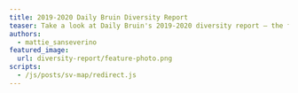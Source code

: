 ```yaml
---
title: 2019-2020 Daily Bruin Diversity Report
teaser: Take a look at Daily Bruin's 2019-2020 diversity report — the first annual diversity report for the organization.
authors:
  - mattie_sanseverino
featured_image:
  url: diversity-report/feature-photo.png
scripts:
  - /js/posts/sv-map/redirect.js
---
```


<head>
<script>
window.location.href = "https://features.dailybruin.com/2020/diversity-report/";
</script>
</head>
